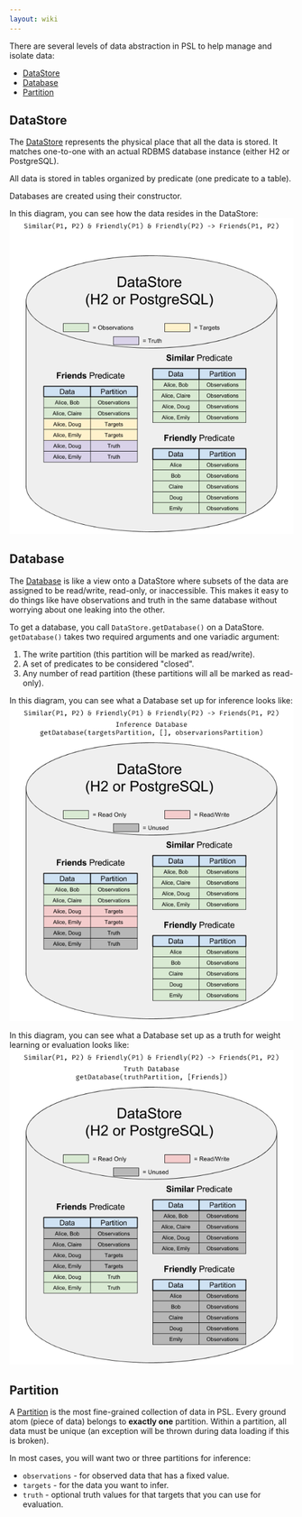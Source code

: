 ```yaml
---
layout: wiki
---
```


There are several levels of data abstraction in PSL to help manage and isolate data:
 - [DataStore](../../api/2.1.0/org/linqs/psl/database/DataStore.html)
 - [Database](../../api/2.1.0/org/linqs/psl/database/Database.html)
 - [Partition](../../api/2.1.0/org/linqs/psl/database/Partition.html)

## DataStore
The [DataStore](../../api/2.1.0/org/linqs/psl/database/DataStore.html) represents the physical place that all the data is stored.
It matches one-to-one with an actual RDBMS database instance (either H2 or PostgreSQL).

All data is stored in tables organized by predicate (one predicate to a table).

Databases are created using their constructor.

In this diagram, you can see how the data resides in the DataStore:  
![DataStore](images/PSL-Data-Storage-DataStore.png)

## Database
The [Database](../../api/2.1.0/org/linqs/psl/database/Database.html) is like a view onto a DataStore where subsets of the data are assigned to be read/write, read-only, or inaccessible.
This makes it easy to do things like have observations and truth in the same database without worrying about one leaking into the other.

To get a database, you call `DataStore.getDatabase()` on a DataStore.  
`getDatabase()` takes two required arguments and one variadic argument:
1. The write partition (this partition will be marked as read/write).
2. A set of predicates to be considered "closed".
3. Any number of read partition (these partitions will all be marked as read-only).

In this diagram, you can see what a Database set up for inference looks like:  
![Database - Inference](images/PSL-Data-Storage-RV-Database.png)

In this diagram, you can see what a Database set up as a truth for weight learning or evaluation looks like:  
![Database - Truth](images/PSL-Data-Storage-Truth-Database.png)

## Partition
A [Partition](../../api/2.1.0/org/linqs/psl/database/Partition.html) is the most fine-grained collection of data in PSL.
Every ground atom (piece of data) belongs to **exactly one** partition.
Within a partition, all data must be unique (an exception will be thrown during data loading if this is broken).

In most cases, you will want two or three partitions for inference:
 - `observations` - for observed data that has a fixed value.
 - `targets` - for the data you want to infer.
 - `truth` - optional truth values for that targets that you can use for evaluation.
